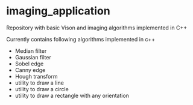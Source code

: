 # imaging_application
Repository with basic Vison and imaging algorithms implemented in C++

Currently contains following algorithms implemented in c++

- Median filter
- Gaussian filter
- Sobel edge
- Canny edge
- Hough transform
- utility to draw a line
- utility to draw a circle
- utility to draw a rectangle with any orientation
